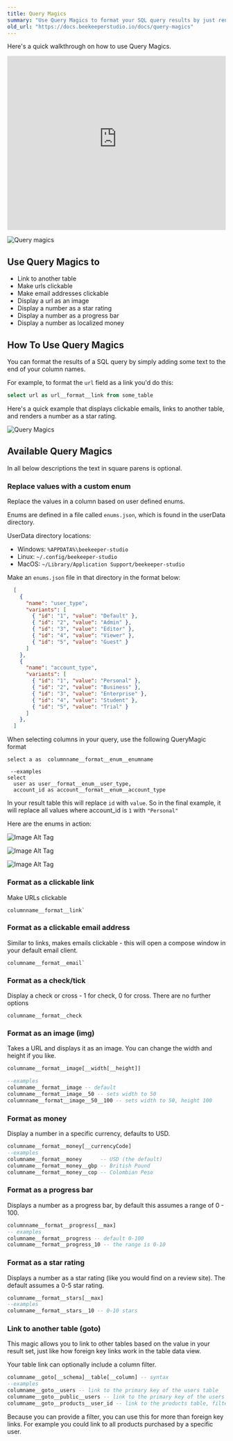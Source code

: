 ```yaml
---
title: Query Magics
summary: "Use Query Magics to format your SQL query results by just renaming your columns."
old_url: "https://docs.beekeeperstudio.io/docs/query-magics"
---
```



Here's a quick walkthrough on how to use Query Magics.
<iframe width="100%" height="400" src="https://www.youtube-nocookie.com/embed/27xYE423Xqw" title="YouTube video player" frameborder="0" allow="accelerometer; autoplay; clipboard-write; encrypted-media; gyroscope; picture-in-picture" allowfullscreen></iframe>

<br/>


![Query magics](../assets/images/query-magics-16.png)


## Use Query Magics to

- Link to another table
- Make urls clickable
- Make email addresses clickable
- Display a url as an image
- Display a number as a star rating
- Display a number as a progress bar
- Display a number as localized money

## How To Use Query Magics

You can format the results of a SQL query by simply adding some text to the end of your column names.

For example, to format the `url` field as a link you'd do this:

```sql
select url as url__format__link from some_table
```

Here's a quick example that displays clickable emails, links to another table, and renders a number as a star rating.


![Query Magics](../assets/images/query-magics-17.png)


## Available Query Magics

In all below descriptions the text in square parens is optional.


### Replace values with a custom enum

Replace the values in a column based on user defined enums.

Enums are defined in a file called `enums.json`, which is found in the userData directory.

UserData directory locations:

- Windows: `%APPDATA%\beekeeper-studio`
- Linux: `~/.config/beekeeper-studio`
- MacOS: `~/Library/Application Support/beekeeper-studio`

Make an `enums.json` file in that directory in the format below:

```json
  [
    {
      "name": "user_type",
      "variants": [
        { "id": "1", "value": "Default" },
        { "id": "2", "value": "Admin" },
        { "id": "3", "value": "Editor" },
        { "id": "4", "value": "Viewer" },
        { "id": "5", "value": "Guest" }
      ]
    },
    {
      "name": "account_type",
      "variants": [
        { "id": "1", "value": "Personal" },
        { "id": "2", "value": "Business" },
        { "id": "3", "value": "Enterprise" },
        { "id": "4", "value": "Student" },
        { "id": "5", "value": "Trial" }
      ]
    },
  ]
```

When selecting columns in your query, use the following QueryMagic format

```
select a as  columnname__format__enum__enumname

 --examples
select
  user as user__format__enum__user_type,
  account_id as account__format__enum__account_type
```
In your result table this will replace `id` with `value`. So in the final example, it will replace all values where account_id is `1` with `"Personal"`

Here are the enums in action:

![Image Alt Tag](../assets/images/query-magics-85.png)

![Image Alt Tag](../assets/images/query-magics-84.png)

![Image Alt Tag](../assets/images/query-magics-86.png)

### Format as a clickable link

Make URLs clickable

```
columnname__format__link`
```

### Format as a clickable email address

Similar to links, makes emails clickable - this will open a compose window in your default email client.

```
columname__format__email`
```

### Format as a check/tick
Display a check or cross - 1 for check, 0 for cross. There are no further options

```
columname__format__check
```

### Format as an image (img)

Takes a URL and displays it as an image. You can change the width and height if you like.


```sql
columname__format__image[__width[__height]]

--examples
columname__format__image -- default
columname__format__image__50 -- sets width to 50
columnname__format__image__50__100 -- sets width to 50, height 100
```

### Format as money
Display a number in a specific currency, defaults to USD.

```sql
columname__format__money[__currencyCode]
--examples
columname__format__money      -- USD (the default)
columname__format__money__gbp -- British Pound
columname__format__money__cop -- Colombian Peso

```

### Format as a progress bar

Displays a number as a progress bar, by default this assumes a range of 0 - 100.

```sql
columnname__format__progress[__max]
-- examples
columname__format__progress -- default 0-100
columname__format__progress_10 -- the range is 0-10

```


### Format as a star rating

Displays a number as a star rating (like you would find on a review site). The default assumes a 0-5 star rating.

```sql
columname__format__stars[__max]
--examples
columname__format__stars__10 -- 0-10 stars

```

### Link to another table (goto)

This magic allows you to link to other tables based on the value in your result set, just like how foreign key links work in the table data view.

Your table link can optionally include a column filter.

```sql
columname__goto[__schema]__table[__column] -- syntax
--examples
columname__goto__users -- link to the primary key of the users table
columname__goto__public__users -- link to the primary key of the users table in the public schema
columname__goto__products__user_id -- link to the products table, filter by user_id
```

Because you can provide a filter, you can use this for more than foreign key links. For example you could link to all products purchased by a specific user.

